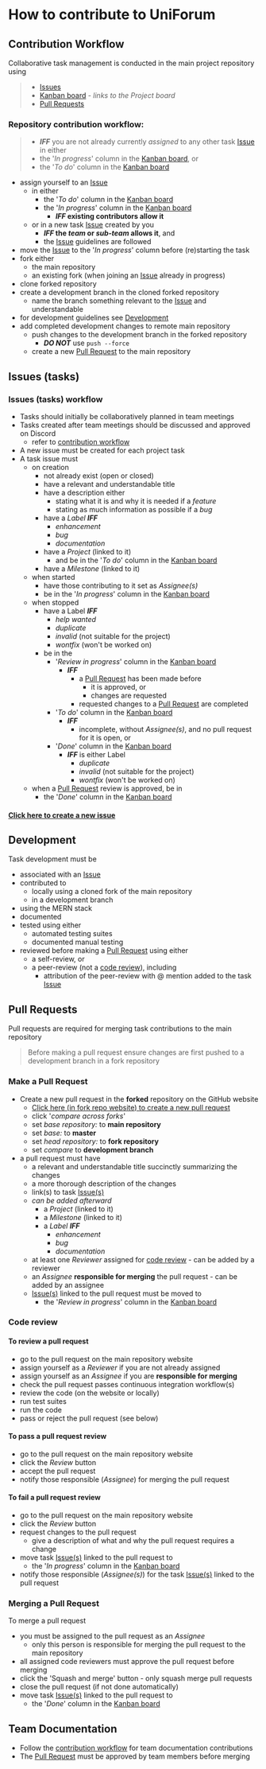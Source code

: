 # How to contribute to UniForum

## Contribution Workflow

Collaborative task management is conducted in the main project repository using

>  * [Issues](#issues-tasks)
>  * [Kanban board](../../../projects) - _links to the Project board_
>  * [Pull Requests](#pull-requests)

### Repository contribution workflow:

>* **_IFF_** you are not already currently _assigned_ to any other task [Issue](#issues-tasks) in either
>  * the '_In progress_' column in the [Kanban board](../../../projects), or
>  * the '_To do_' column in the [Kanban board](../../../projects)
* assign yourself to an [Issue](#issues-tasks)
  * in either
    * the '_To do_' column in the [Kanban board](../../../projects)
    * the '_In progress_' column in the [Kanban board](../../../projects)
      * **_IFF_ existing contributors allow it**
  * or in a new task [Issue](#issues-tasks) created by you
    * **_IFF_ the _team_ or _sub-team_ allows it**, and
    * the [Issue](#issues-tasks) guidelines are followed
* move the [Issue](#issues-tasks) to the '_In progress_' column before (re)starting the task
* fork either
  * the main repository
  * an existing fork (when joining an [Issue](#issues-tasks) already in progress)
* clone forked repository
* create a development branch in the cloned forked repository
  * name the branch something relevant to the [Issue](#issues-tasks) and understandable
* for development guidelines see [Development](#development)
* add completed development changes to remote main repository
  * push changes to the development branch in the forked repository
    * _**DO NOT**_ use ```push --force```
  * create a new [Pull Request](#pull-requests) to the main repository

## Issues (tasks)

### Issues (tasks) workflow

* Tasks should initially be collaboratively planned in team meetings
* Tasks created after team meetings should be discussed and approved on Discord
  * refer to [contribution workflow](#repository-contribution-workflow)
* A new issue must be created for each project task
* A task issue must
  * on creation
    * not already exist (open or closed)
    * have a relevant and understandable title
    * have a description either
      * stating what it is and why it is needed if a _feature_
      * stating as much information as possible if a _bug_
    * have a _Label_ **_IFF_**
      * _enhancement_
      * _bug_
      * _documentation_
    * have a _Project_ (linked to it)
      * and be in the '_To do_' column in the [Kanban board](../../../projects)
    * have a _Milestone_ (linked to it)
  * when started
    * have those contributing to it set as _Assignee(s)_
    * be in the '_In progress_' column in the [Kanban board](../../../projects)
  * when stopped
    * have a Label **_IFF_**
      * _help wanted_
      * _duplicate_
      * _invalid_ (not suitable for the project)
      * _wontfix_ (won't be worked on)
    * be in the
      * '_Review in progress_' column in the [Kanban board](../../../projects)
        * **_IFF_**
          * a [Pull Request](#pull-requests) has been made before 
            * it is approved, or 
            * changes are requested
          * requested changes to a [Pull Request](#pull-requests) are completed
      * '_To do_' column in the [Kanban board](../../../projects)
        * **_IFF_**
          * incomplete, without _Assignee(s)_, and no pull request for it is open, or
      * '_Done_' column in the [Kanban board](../../../projects) 
        * **_IFF_** is either Label
          * _duplicate_
          * _invalid_ (not suitable for the project)
          * _wontfix_ (won't be worked on)
  * when a [Pull Request](#pull-requests) review is approved, be in
    * the '_Done_' column in the [Kanban board](../../../projects)

#### [Click here to create a new issue](../../../issues/new)

## Development

Task development must be 
* associated with an [Issue](#issues-tasks)
* contributed to
  * locally using a cloned fork of the main repository
  * in a development branch
* using the MERN stack
* documented
* tested using either
  * automated testing suites
  * documented manual testing
* reviewed before making a [Pull Request](#pull-requests) using either
  * a self-review, or
  * a peer-review (not a [code review](#code-review)), including
    * attribution of the peer-review with @ mention added to the task [Issue](#issues-tasks)

## Pull Requests

Pull requests are required for merging task contributions to the main repository

> Before making a pull request ensure changes are first pushed to a development branch in a fork repository

### Make a Pull Request

* Create a new pull request in the **forked** repository on the GitHub website
  * [Click here (in fork repo website) to create a new pull request](../../../compare)
  * click '_compare across forks_'
  * set _base repository:_ to **main repository**
  * set _base:_ to **master**
  * set _head repository:_ to **fork repository**
  * set _compare_ to **development branch**
* a pull request must have
  * a relevant and understandable title succinctly summarizing the changes
  * a more thorough description of the changes
  * link(s) to task [Issue(s)](#issues-tasks)
  * _can be added afterward_
    * a _Project_ (linked to it)
    * a _Milestone_ (linked to it)
    * a _Label_ **_IFF_**
      * _enhancement_
      * _bug_
      * _documentation_
  * at least one _Reviewer_ assigned for [code review](#code-review) - can be added by a reviewer
  * an _Assignee_ **responsible for merging** the pull request - can be added by an assignee
  * [Issue(s)](#issues-tasks) linked to the pull request must be moved to
    * the '_Review in progress_' column in the [Kanban board](../../../projects)

### Code review

#### To review a pull request
* go to the pull request on the main repository website
* assign yourself as a _Reviewer_ if you are not already assigned
* assign yourself as an _Assignee_ if you are **responsible for merging**
* check the pull request passes continuous integration workflow(s) 
* review the code (on the website or locally)
* run test suites
* run the code
* pass or reject the pull request (see below)

#### To pass a pull request review
* go to the pull request on the main repository website
* click the _Review_ button
* accept the pull request
* notify those responsible (_Assignee_) for merging the pull request

#### To fail a pull request review
* go to the pull request on the main repository website
* click the _Review_ button
* request changes to the pull request
  * give a description of what and why the pull request requires a change
* move task [Issue(s)](#issues-tasks) linked to the pull request to
  * the '_In progress_' column in the [Kanban board](../../../projects)
* notify those responsible (_Assignee(s)_) for the task [Issue(s)](#issues-tasks) linked to the pull request

### Merging a Pull Request

To merge a pull request
* you must be assigned to the pull request as an _Assignee_
  * only this person is responsible for merging the pull request to the main repository
* all assigned code reviewers must approve the pull request before merging
* click the 'Squash and merge' button - only squash merge pull requests
* close the pull request (if not done automatically)
* move task [Issue(s)](#issues-tasks) linked to the pull request to
  * the '_Done_' column in the [Kanban board](../../../projects)

## Team Documentation

* Follow the [contribution workflow](#contribution-workflow) for team documentation contributions
* The [Pull Request](#pull-requests) must be approved by team members before merging
